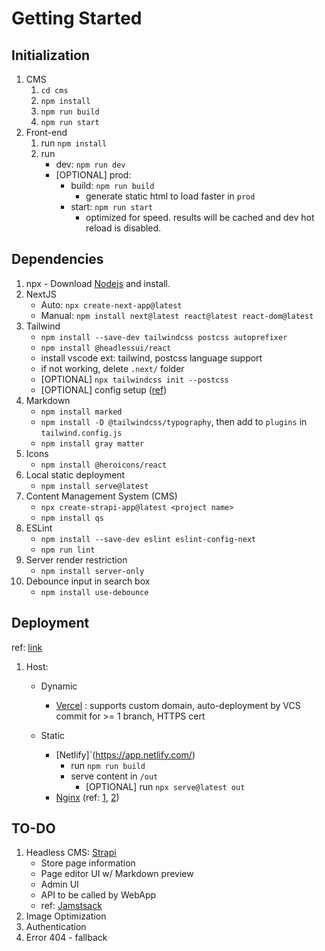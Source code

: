 # Getting Started

## Initialization

1. CMS
   1. `cd cms`
   1. `npm install`
   1. `npm run build`
   1. `npm run start`
1. Front-end
   1. run `npm install`
   1. run
      - dev: `npm run dev`
      - [OPTIONAL] prod:
        - build: `npm run build`
          - generate static html to load faster in `prod`
        - start: `npm run start`
          - optimized for speed. results will be cached and dev hot reload is disabled.

## Dependencies

1. npx - Download [Nodejs](https://nodejs.org/en/download) and install.
1. NextJS
   - Auto: `npx create-next-app@latest`
   - Manual: `npm install next@latest react@latest react-dom@latest`
1. Tailwind
   - `npm install --save-dev tailwindcss postcss autoprefixer`
   - `npm install @headlessui/react`
   - install vscode ext: tailwind, postcss language support
   - if not working, delete `.next/` folder
   - [OPTIONAL] `npx tailwindcss init --postcss`
   - [OPTIONAL] config setup ([ref](https://nextjs.org/docs/app/building-your-application/styling/tailwind-css))
1. Markdown
   - `npm install marked`
   - `npm install -D @tailwindcss/typography`, then add to `plugins` in `tailwind.config.js`
   - `npm install gray matter`
1. Icons
   - `npm install @heroicons/react`
1. Local static deployment
   - `npm install serve@latest`
1. Content Management System (CMS)
   - `npx create-strapi-app@latest <project name>`
   - `npm install qs`
1. ESLint
   - `npm install --save-dev eslint eslint-config-next`
   - `npm run lint`
1. Server render restriction
   - `npm install server-only`
1. Debounce input in search box
   - `npm install use-debounce`

## Deployment

ref: [link](https://nextjs.org/docs/app/building-your-application/deploying)

1. Host:

   - Dynamic

     - [Vercel](https://vercel.com/) : supports custom domain, auto-deployment by VCS commit for >= 1 branch, HTTPS cert

   - Static

     - [Netlify]`(<https://app.netlify.com/>)
       - run `npm run build`
       - serve content in `/out`
         - [OPTIONAL] run `npx serve@latest out`
     - [Nginx](https://github.com/) (ref: [1](https://www.digitalocean.com/community/tutorials/how-to-install-nginx-on-ubuntu-22-04), [2](https://www.digitalocean.com/community/tutorials/how-to-set-up-a-node-js-application-for-production-on-ubuntu-20-04))

## TO-DO

1. Headless CMS: [Strapi](https://strapi.io/)
   - Store page information
   - Page editor UI w/ Markdown preview
   - Admin UI
   - API to be called by WebApp
   - ref: [Jamstsack](https://jamstack.org/headless-cms)
1. Image Optimization
1. Authentication
1. Error 404 - fallback
